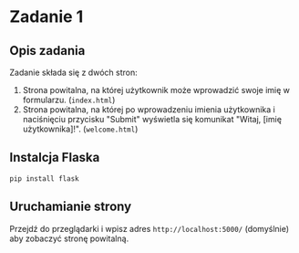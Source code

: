 
# Zadanie 1

## Opis zadania

Zadanie składa się z dwóch stron:
1. Strona powitalna, na której użytkownik może wprowadzić swoje imię w formularzu. (`index.html`)
2. Strona powitalna, na której po wprowadzeniu imienia użytkownika i naciśnięciu przycisku "Submit" wyświetla się komunikat "Witaj, [imię użytkownika]!". (`welcome.html`)

## Instalcja Flaska

```
pip install flask
```

## Uruchamianie strony

Przejdź do przeglądarki i wpisz adres `http://localhost:5000/` (domyślnie) aby zobaczyć stronę powitalną.
